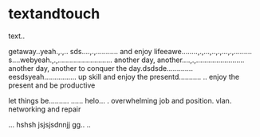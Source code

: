 # textandtouch
text..

getaway..yeah.,.,..
sds....,.,...........
and enjoy lifeeawe........,.,...,..,.,...,.,.........
s....webyeah.,.,...........................
another day, another....,.,........................
another day, another to conquer the day.dsdsde.............
eesdsyeah................
up skill and enjoy the presentd...........
..
enjoy the present and be productive 

let things be..........
......
helo...
. overwhelming job and position. vlan. networking and repair

...
hshsh
jsjsjsdnnjj
gg..
..
